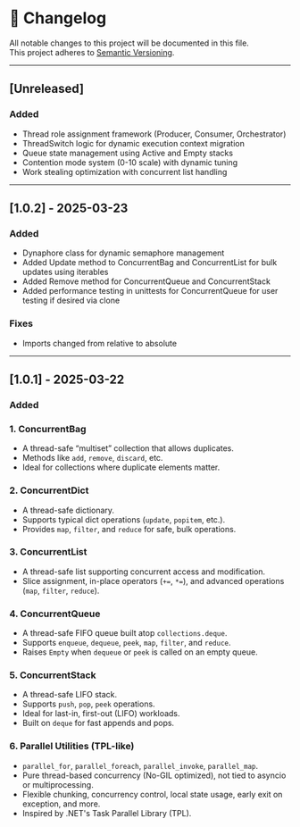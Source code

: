 # 📜 Changelog
All notable changes to this project will be documented in this file.  
This project adheres to [Semantic Versioning](https://semver.org/).

---

## [Unreleased]
### Added
- Thread role assignment framework (Producer, Consumer, Orchestrator)
- ThreadSwitch logic for dynamic execution context migration
- Queue state management using Active and Empty stacks
- Contention mode system (0-10 scale) with dynamic tuning
- Work stealing optimization with concurrent list handling

---

## [1.0.2] - 2025-03-23
### Added
- Dynaphore class for dynamic semaphore management
- Added Update method to ConcurrentBag and ConcurrentList for bulk updates using iterables
- Added Remove method for ConcurrentQueue and ConcurrentStack
- Added performance testing in unittests for ConcurrentQueue for user testing if desired via clone

### Fixes
- Imports changed from relative to absolute
---

## [1.0.1] - 2025-03-22
### Added
### 1. ConcurrentBag  
- A thread-safe “multiset” collection that allows duplicates.  
- Methods like `add`, `remove`, `discard`, etc.  
- Ideal for collections where duplicate elements matter.

### 2. ConcurrentDict  
- A thread-safe dictionary.  
- Supports typical dict operations (`update`, `popitem`, etc.).  
- Provides `map`, `filter`, and `reduce` for safe, bulk operations.

### 3. ConcurrentList  
- A thread-safe list supporting concurrent access and modification.  
- Slice assignment, in-place operators (`+=`, `*=`), and advanced operations (`map`, `filter`, `reduce`).

### 4. ConcurrentQueue  
- A thread-safe FIFO queue built atop `collections.deque`.  
- Supports `enqueue`, `dequeue`, `peek`, `map`, `filter`, and `reduce`.  
- Raises `Empty` when `dequeue` or `peek` is called on an empty queue.

### 5. ConcurrentStack  
- A thread-safe LIFO stack.  
- Supports `push`, `pop`, `peek` operations.  
- Ideal for last-in, first-out (LIFO) workloads.  
- Built on `deque` for fast appends and pops.

### 6. Parallel Utilities (TPL-like)  
- `parallel_for`, `parallel_foreach`, `parallel_invoke`, `parallel_map`.  
- Pure thread-based concurrency (No-GIL optimized), not tied to asyncio or multiprocessing.  
- Flexible chunking, concurrency control, local state usage, early exit on exception, and more.  
- Inspired by .NET's Task Parallel Library (TPL).
